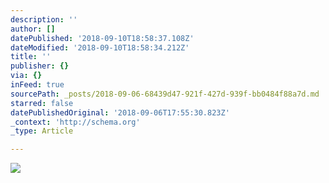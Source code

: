 ```yaml
---
description: ''
author: []
datePublished: '2018-09-10T18:58:37.108Z'
dateModified: '2018-09-10T18:58:34.212Z'
title: ''
publisher: {}
via: {}
inFeed: true
sourcePath: _posts/2018-09-06-68439d47-921f-427d-939f-bb0484f88a7d.md
starred: false
datePublishedOriginal: '2018-09-06T17:55:30.823Z'
_context: 'http://schema.org'
_type: Article

---
```

![](https://the-grid-user-content.s3-us-west-2.amazonaws.com/47a12a52-c1e3-4855-b85c-024391bd2550.jpg)